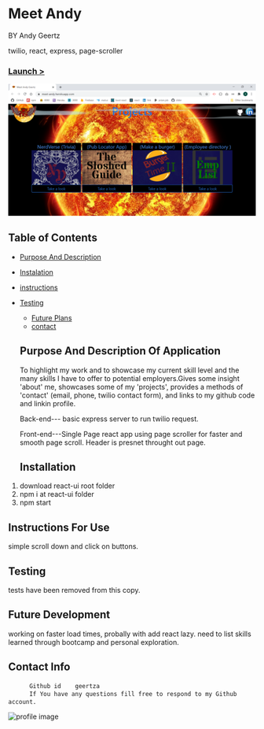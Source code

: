 # Meet Andy
  BY Andy Geertz       
  
 twilio, react, express, page-scroller 
   
  ### [Launch  >](https://meet-andy.herokuapp.com)
  <img src= port.png></img>
  
  ## Table of Contents
  * [Purpose And Description](#purpose-and-description-of-application)
  * [Instalation](#installation-or-deployed-website)
  * [instructions](#Instructions-for-use) 
* [Testing](#testing)

  * [Future Plans](#future-development)
  * [contact](#contact-info)
  
  ## Purpose And Description Of Application
  To highlight my work and to showcase my current skill level and the many skills I have to offer to potential employers.Gives some insight 'about' me, showcases some of my 'projects', provides a methods of 'contact' (email, phone, twilio contact form), and links to my github code and linkin profile.
  
  Back-end--- basic express server to run twilio request.
  
  Front-end---Single Page react app using page scroller for faster and smooth page scroll. Header is presnet throught out page.   
  
  ## Installation 
1) download react-ui root folder
2) npm i at react-ui folder
3) npm start
  
  ## Instructions For Use
simple scroll down and click on buttons.
  

  
## Testing
tests have been removed from this copy. 
                        
  
  ## Future Development
  working on faster load times, probally with add react lazy.
need to list skills learned through bootcamp and personal exploration.

  ## Contact Info
          Github id    geertza
          If You have any questions fill free to respond to my Github account.
![profile image](https://avatars3.githubusercontent.com/u/60946979?v=4) 
